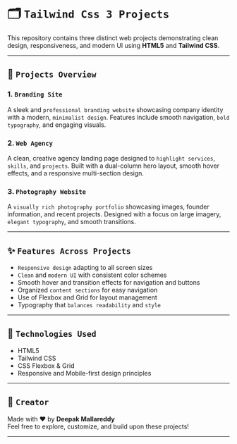 # 🗂️ `Tailwind Css 3 Projects`

This repository contains three distinct web projects demonstrating clean design, responsiveness, and modern UI using **HTML5** and **Tailwind CSS**.

---

## 📌 `Projects Overview`

### 1. `Branding Site`
A sleek and `professional branding website` showcasing company identity with a modern, `minimalist design`. Features include smooth navigation, `bold typography`, and engaging visuals.

### 2. `Web Agency`
A clean, creative agency landing page designed to `highlight services`, `skills`, and `projects`. Built with a dual-column hero layout, smooth hover effects, and a responsive multi-section design.

### 3. `Photography Website`
A `visually rich photography portfolio` showcasing images, founder information, and recent projects. Designed with a focus on large imagery, `elegant typography`, and smooth transitions.

---

## ✨ `Features Across Projects`

- `Responsive design` adapting to all screen sizes  
- `Clean` and `modern UI` with consistent color schemes  
- Smooth hover and transition effects for navigation and buttons  
- Organized `content sections` for easy navigation  
- Use of Flexbox and Grid for layout management  
- Typography that `balances readability` and `style`

---

## 🧱 `Technologies Used`

- HTML5  
- Tailwind CSS  
- CSS Flexbox & Grid  
- Responsive and Mobile-first design principles  

---

## 🙌 `Creator`

Made with ❤️ by **Deepak Mallareddy**  
Feel free to explore, customize, and build upon these projects!

---
